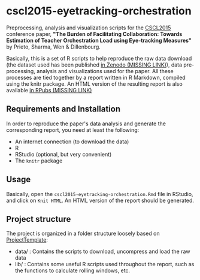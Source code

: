 # cscl2015-eyetracking-orchestration
Preprocessing, analysis and visualization scripts for the [CSCL2015](http://isls.org/cscl2015/) conference paper, **"The Burden of Facilitating Collaboration: Towards Estimation of Teacher Orchestration Load using Eye-tracking Measures"** by Prieto, Sharma, Wen &amp; Dillenbourg.

Basically, this is a set of R scripts to help reproduce the raw data download (the dataset used has been published [in Zenodo (MISSING LINK)]()), data pre-processing, analysis and visualizations used for the paper. All these processes are tied together by a report written in R Markdown, compiled using the knitr package. An HTML version of the resulting report is also available [in RPubs (MISSING LINK)]()

## Requirements and Installation

In order to reproduce the paper's data analysis and generate the corresponding report, you need at least the following:

* An internet connection (to download the data)
* R
* RStudio (optional, but very convenient)
* The ```knitr``` package

## Usage

Basically, open the ```cscl2015-eyetracking-orchestration.Rmd``` file in RStudio, and click on ```Knit HTML```. An HTML version of the report should be generated.

## Project structure

The project is organized in a folder structure loosely based on [ProjectTemplate](http://projecttemplate.net/):

* data/ : Contains the scripts to download, uncompress and load the raw data
* lib/ : Contains some useful R scripts used throughout the report, such as the functions to calculate rolling windows, etc.
